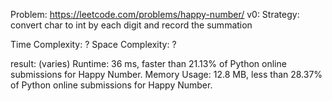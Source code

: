 Problem: https://leetcode.com/problems/happy-number/
v0:
Strategy: convert char to int by each digit and record the summation

Time Complexity: ?
Space Complexity: ?

result: (varies)
Runtime: 36 ms, faster than 21.13% of Python online submissions for Happy Number.
Memory Usage: 12.8 MB, less than 28.37% of Python online submissions for Happy Number.

